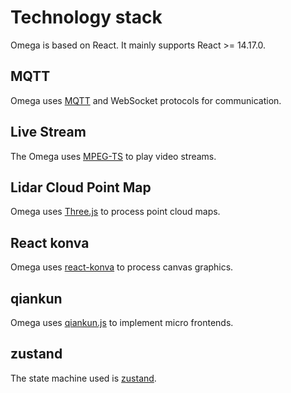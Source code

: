 # Technology stack

Omega is based on React. It mainly supports React >= 14.17.0.

## MQTT

Omega uses [MQTT](https://github.com/mqttjs/MQTT.js) and WebSocket protocols for communication.

## Live Stream

The Omega uses [MPEG-TS](https://github.com/xqq/mpegts.js) to play video streams.

## Lidar Cloud Point Map

Omega uses [Three.js](https://threejs.org/) to process point cloud maps.

## React konva

Omega uses [react-konva](https://github.com/konvajs/react-konva) to process canvas graphics.

## qiankun

Omega uses [qiankun.js](https://qiankun.umijs.org/zh/) to implement micro frontends.

## zustand

The state machine used is [zustand](https://github.com/pmndrs/zustand).
